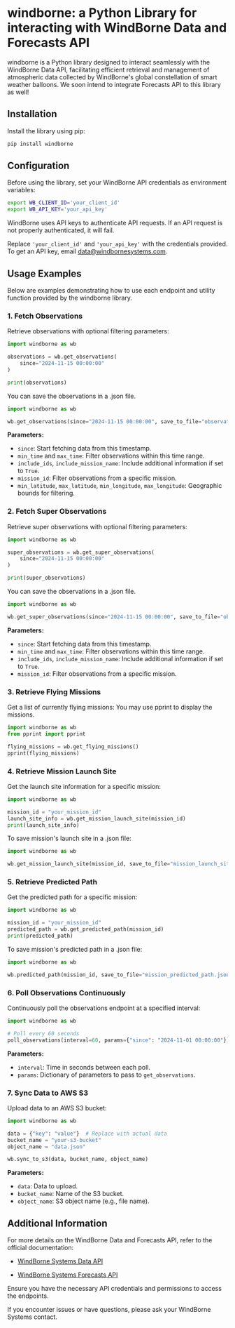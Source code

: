 # windborne: a Python Library for interacting with WindBorne Data and Forecasts API

windborne is a Python library designed to interact seamlessly with the WindBorne Data API, facilitating efficient retrieval and management of atmospheric data collected by WindBorne's global constellation of smart weather balloons. We soon intend to integrate Forecasts API to this library as well!

## Installation

Install the library using pip:

```bash
pip install windborne
```

## Configuration

Before using the library, set your WindBorne API credentials as environment variables:

```bash
export WB_CLIENT_ID='your_client_id'
export WB_API_KEY='your_api_key'
```
WindBorne uses API keys to authenticate API requests. If an API request is not properly authenticated, it will fail.

Replace `'your_client_id'` and `'your_api_key'` with the credentials provided. To get an API key, email data@windbornesystems.com.

## Usage Examples

Below are examples demonstrating how to use each endpoint and utility function provided by the windborne library.

### 1. Fetch Observations

Retrieve observations with optional filtering parameters:

```python
import windborne as wb

observations = wb.get_observations(
    since="2024-11-15 00:00:00"
)

print(observations)
```

You can save the observations in a .json file.

```python
import windborne as wb

wb.get_observations(since="2024-11-15 00:00:00", save_to_file="observations.json")
```


**Parameters:**

- `since`: Start fetching data from this timestamp.
- `min_time` and `max_time`: Filter observations within this time range.
- `include_ids`, `include_mission_name`: Include additional information if set to `True`.
- `mission_id`: Filter observations from a specific mission.
- `min_latitude`, `max_latitude`, `min_longitude`, `max_longitude`: Geographic bounds for filtering.

### 2. Fetch Super Observations

Retrieve super observations with optional filtering parameters:

```python
import windborne as wb

super_observations = wb.get_super_observations(
    since="2024-11-15 00:00:00"
)

print(super_observations)
```

You can save the observations in a .json file.

```python
import windborne as wb

wb.get_super_observations(since="2024-11-15 00:00:00", save_to_file="observations.json")

```

**Parameters:**

- `since`: Start fetching data from this timestamp.
- `min_time` and `max_time`: Filter observations within this time range.
- `include_ids`, `include_mission_name`: Include additional information if set to `True`.
- `mission_id`: Filter observations from a specific mission.

### 3. Retrieve Flying Missions

Get a list of currently flying missions:
You may use pprint to display the missions.

```python
import windborne as wb
from pprint import pprint

flying_missions = wb.get_flying_missions()
pprint(flying_missions)
```

### 4. Retrieve Mission Launch Site

Get the launch site information for a specific mission:

```python
import windborne as wb

mission_id = "your_mission_id"
launch_site_info = wb.get_mission_launch_site(mission_id)
print(launch_site_info)
```

To save mission's launch site in a .json file:

```python
import windborne as wb

wb.get_mission_launch_site(mission_id, save_to_file="mission_launch_site.json")
```
### 5. Retrieve Predicted Path

Get the predicted path for a specific mission:

```python
import windborne as wb

mission_id = "your_mission_id"
predicted_path = wb.get_predicted_path(mission_id)
print(predicted_path)
```

To save mission's predicted path in a .json file:

```python
import windborne as wb

wb.predicted_path(mission_id, save_to_file="mission_predicted_path.json")
```

### 6. Poll Observations Continuously

Continuously poll the observations endpoint at a specified interval:

```python
import windborne as wb

# Poll every 60 seconds
poll_observations(interval=60, params={"since": "2024-11-01 00:00:00"})
```

**Parameters:**

- `interval`: Time in seconds between each poll.
- `params`: Dictionary of parameters to pass to `get_observations`.

### 7. Sync Data to AWS S3

Upload data to an AWS S3 bucket:

```python
import windborne as wb

data = {"key": "value"}  # Replace with actual data
bucket_name = "your-s3-bucket"
object_name = "data.json"

wb.sync_to_s3(data, bucket_name, object_name)
```

**Parameters:**

- `data`: Data to upload.
- `bucket_name`: Name of the S3 bucket.
- `object_name`: S3 object name (e.g., file name).

## Additional Information

For more details on the WindBorne Data and Forecasts API, refer to the official documentation:

- [WindBorne Systems Data API](https://windbornesystems.com/docs/api/data)

- [WindBorne Systems Forecasts API](https://windbornesystems.com/docs/api/forecasts)

Ensure you have the necessary API credentials and permissions to access the endpoints.

If you encounter issues or have questions, please ask your WindBorne Systems contact.
